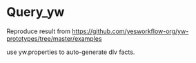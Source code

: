 # Query_yw
Reproduce result from https://github.com/yesworkflow-org/yw-prototypes/tree/master/examples

use yw.properties to auto-generate dlv facts.
